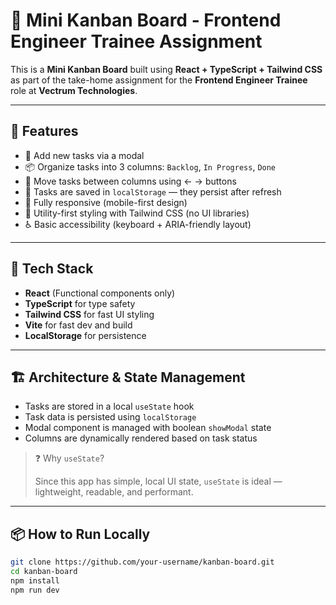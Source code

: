 # 🧩 Mini Kanban Board - Frontend Engineer Trainee Assignment

This is a **Mini Kanban Board** built using **React + TypeScript + Tailwind CSS** as part of the take-home assignment for the **Frontend Engineer Trainee** role at **Vectrum Technologies**.

---

## 🚀 Features

- 📝 Add new tasks via a modal
- 📦 Organize tasks into 3 columns: `Backlog`, `In Progress`, `Done`
- 🔁 Move tasks between columns using ← → buttons
- 💾 Tasks are saved in `localStorage` — they persist after refresh
- 📱 Fully responsive (mobile-first design)
- 🎨 Utility-first styling with Tailwind CSS (no UI libraries)
- ♿️ Basic accessibility (keyboard + ARIA-friendly layout)

---

## 🧠 Tech Stack

- **React** (Functional components only)
- **TypeScript** for type safety
- **Tailwind CSS** for fast UI styling
- **Vite** for fast dev and build
- **LocalStorage** for persistence

---

## 🏗️ Architecture & State Management

- Tasks are stored in a local `useState` hook
- Task data is persisted using `localStorage`
- Modal component is managed with boolean `showModal` state
- Columns are dynamically rendered based on task status

> ❓ Why `useState`?
>
> Since this app has simple, local UI state, `useState` is ideal — lightweight, readable, and performant.

---

## 📦 How to Run Locally

```bash
git clone https://github.com/your-username/kanban-board.git
cd kanban-board
npm install
npm run dev
